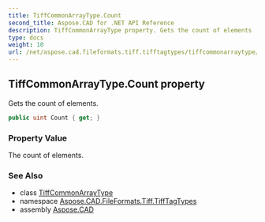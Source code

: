 ```yaml
---
title: TiffCommonArrayType.Count
second_title: Aspose.CAD for .NET API Reference
description: TiffCommonArrayType property. Gets the count of elements
type: docs
weight: 10
url: /net/aspose.cad.fileformats.tiff.tifftagtypes/tiffcommonarraytype/count/
---
```

## TiffCommonArrayType.Count property

Gets the count of elements.

```csharp
public uint Count { get; }
```

### Property Value

The count of elements.

### See Also

* class [TiffCommonArrayType](../)
* namespace [Aspose.CAD.FileFormats.Tiff.TiffTagTypes](../../../aspose.cad.fileformats.tiff.tifftagtypes/)
* assembly [Aspose.CAD](../../../)


